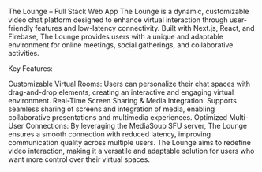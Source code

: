 The Lounge – Full Stack Web App
The Lounge is a dynamic, customizable video chat platform designed to enhance virtual interaction through user-friendly features and low-latency connectivity. Built with Next.js, React, and Firebase, The Lounge provides users with a unique and adaptable environment for online meetings, social gatherings, and collaborative activities.

Key Features:

Customizable Virtual Rooms: Users can personalize their chat spaces with drag-and-drop elements, creating an interactive and engaging virtual environment.
Real-Time Screen Sharing & Media Integration: Supports seamless sharing of screens and integration of media, enabling collaborative presentations and multimedia experiences.
Optimized Multi-User Connections: By leveraging the MediaSoup SFU server, The Lounge ensures a smooth connection with reduced latency, improving communication quality across multiple users.
The Lounge aims to redefine video interaction, making it a versatile and adaptable solution for users who want more control over their virtual spaces.
